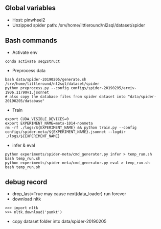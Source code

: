 ## Global variables
- Host: pinwheel2
- Unzipped spider path: /srv/home/littleround/nl2sql/dataset/spider

## Bash commands
- Activate env
```
conda activate seq2struct
```
- Preprocess data
```
bash data/spider-20190205/generate.sh /srv/home/littleround/nl2sql/dataset/spider
python preprocess.py --config configs/spider-20190205/arxiv-1906.11790v1.jsonnet
# also copy the database files from spider dataset into "data/spider-20190205/database"
```
- Train
```
export CUDA_VISIBLE_DEVICES=0
export EXPERIMENT_NAME=meta-1014-nonmeta
rm -rf ./logs/${EXPERIMENT_NAME} && python train.py --config configs/spider-meta/${EXPERIMENT_NAME}.jsonnet --logdir ./logs/${EXPERIMENT_NAME}
```
- infer & eval
```
python experiments/spider-meta/cmd_generator.py infer > temp_run.sh
bash temp_run.sh
python experiments/spider-meta/cmd_generator.py eval > temp_run.sh
bash temp_run.sh
```

## debug record
- drop_last=True may cause next(data_loader) run forever
- download nltk 
```
>>> import nltk
>>> nltk.download('punkt')
```
- copy dataset folder into data/spider-20190205
